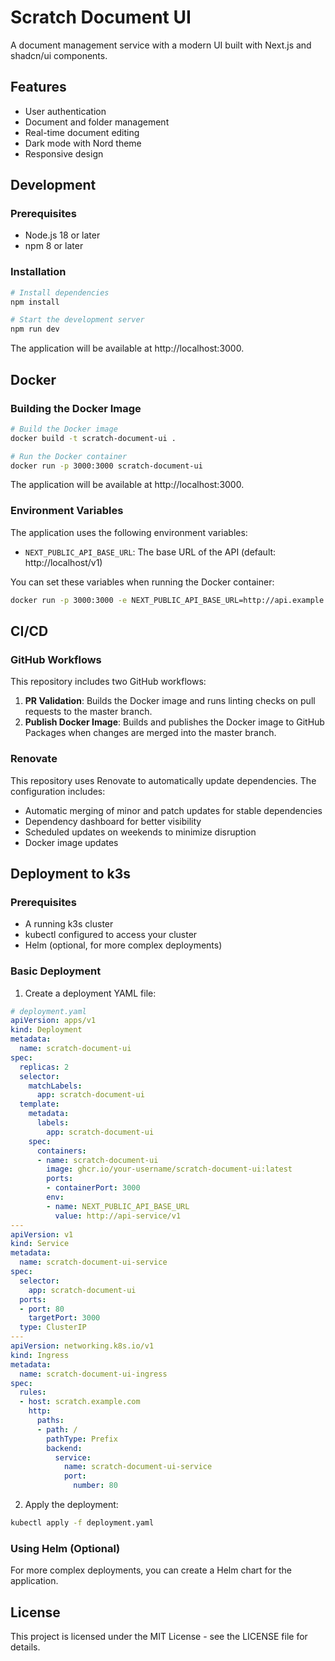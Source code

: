 # Scratch Document UI

A document management service with a modern UI built with Next.js and shadcn/ui components.

## Features

- User authentication
- Document and folder management
- Real-time document editing
- Dark mode with Nord theme
- Responsive design

## Development

### Prerequisites

- Node.js 18 or later
- npm 8 or later

### Installation

```bash
# Install dependencies
npm install

# Start the development server
npm run dev
```

The application will be available at http://localhost:3000.

## Docker

### Building the Docker Image

```bash
# Build the Docker image
docker build -t scratch-document-ui .

# Run the Docker container
docker run -p 3000:3000 scratch-document-ui
```

The application will be available at http://localhost:3000.

### Environment Variables

The application uses the following environment variables:

- `NEXT_PUBLIC_API_BASE_URL`: The base URL of the API (default: http://localhost/v1)

You can set these variables when running the Docker container:

```bash
docker run -p 3000:3000 -e NEXT_PUBLIC_API_BASE_URL=http://api.example.com/v1 scratch-document-ui
```

## CI/CD

### GitHub Workflows

This repository includes two GitHub workflows:

1. **PR Validation**: Builds the Docker image and runs linting checks on pull requests to the master branch.
2. **Publish Docker Image**: Builds and publishes the Docker image to GitHub Packages when changes are merged into the master branch.

### Renovate

This repository uses Renovate to automatically update dependencies. The configuration includes:

- Automatic merging of minor and patch updates for stable dependencies
- Dependency dashboard for better visibility
- Scheduled updates on weekends to minimize disruption
- Docker image updates

## Deployment to k3s

### Prerequisites

- A running k3s cluster
- kubectl configured to access your cluster
- Helm (optional, for more complex deployments)

### Basic Deployment

1. Create a deployment YAML file:

```yaml
# deployment.yaml
apiVersion: apps/v1
kind: Deployment
metadata:
  name: scratch-document-ui
spec:
  replicas: 2
  selector:
    matchLabels:
      app: scratch-document-ui
  template:
    metadata:
      labels:
        app: scratch-document-ui
    spec:
      containers:
      - name: scratch-document-ui
        image: ghcr.io/your-username/scratch-document-ui:latest
        ports:
        - containerPort: 3000
        env:
        - name: NEXT_PUBLIC_API_BASE_URL
          value: http://api-service/v1
---
apiVersion: v1
kind: Service
metadata:
  name: scratch-document-ui-service
spec:
  selector:
    app: scratch-document-ui
  ports:
  - port: 80
    targetPort: 3000
  type: ClusterIP
---
apiVersion: networking.k8s.io/v1
kind: Ingress
metadata:
  name: scratch-document-ui-ingress
spec:
  rules:
  - host: scratch.example.com
    http:
      paths:
      - path: /
        pathType: Prefix
        backend:
          service:
            name: scratch-document-ui-service
            port:
              number: 80
```

2. Apply the deployment:

```bash
kubectl apply -f deployment.yaml
```

### Using Helm (Optional)

For more complex deployments, you can create a Helm chart for the application.

## License

This project is licensed under the MIT License - see the LICENSE file for details.
